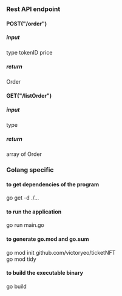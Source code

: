 ### Rest API endpoint
#### POST("/order")
##### input
type 
tokenID
price
##### return
Order  
#### GET("/listOrder")
##### input
type
##### return
array of Order

### Golang specific
#### to get dependencies of the program
go get -d ./...
#### to run the application
go run main.go 
#### to generate go.mod and go.sum
go mod init github.com/victoryeo/ticketNFT  
go mod tidy
#### to build the executable binary
go build